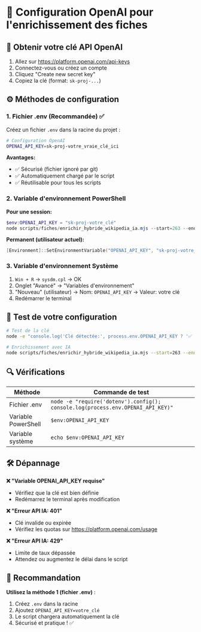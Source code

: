 # 🔑 Configuration OpenAI pour l'enrichissement des fiches

## 🎯 Obtenir votre clé API OpenAI

1. Allez sur https://platform.openai.com/api-keys
2. Connectez-vous ou créez un compte
3. Cliquez "Create new secret key"  
4. Copiez la clé (format: `sk-proj-...`)

## ⚙️ Méthodes de configuration

### **1. Fichier .env (Recommandée) ✅**

Créez un fichier `.env` dans la racine du projet :

```bash
# Configuration OpenAI
OPENAI_API_KEY=sk-proj-votre_vraie_clé_ici
```

**Avantages:**
- ✅ Sécurisé (fichier ignoré par git)
- ✅ Automatiquement chargé par le script
- ✅ Réutilisable pour tous les scripts

### **2. Variable d'environnement PowerShell**

**Pour une session:**
```powershell
$env:OPENAI_API_KEY = "sk-proj-votre_clé"
node scripts/fiches/enrichir_hybride_wikipedia_ia.mjs --start=263 --end=263 --apply
```

**Permanent (utilisateur actuel):**
```powershell
[Environment]::SetEnvironmentVariable("OPENAI_API_KEY", "sk-proj-votre_clé", "User")
```

### **3. Variable d'environnement Système**

1. `Win + R` → `sysdm.cpl` → OK
2. Onglet "Avancé" → "Variables d'environnement"
3. "Nouveau" (utilisateur) → Nom: `OPENAI_API_KEY` → Valeur: votre clé
4. Redémarrer le terminal

## 🚀 Test de votre configuration

```bash
# Test de la clé
node -e "console.log('Clé détectée:', process.env.OPENAI_API_KEY ? '✅ OUI' : '❌ NON')"

# Enrichissement avec IA
node scripts/fiches/enrichir_hybride_wikipedia_ia.mjs --start=263 --end=263 --apply --verbose
```

## 🔍 Vérifications

| Méthode | Commande de test |
|---------|------------------|
| Fichier .env | `node -e "require('dotenv').config(); console.log(process.env.OPENAI_API_KEY)"` |
| Variable PowerShell | `$env:OPENAI_API_KEY` |
| Variable système | `echo $env:OPENAI_API_KEY` |

## 🛠️ Dépannage

**❌ "Variable OPENAI_API_KEY requise"**
- Vérifiez que la clé est bien définie
- Redémarrez le terminal après modification

**❌ "Erreur API IA: 401"**
- Clé invalide ou expirée
- Vérifiez les quotas sur https://platform.openai.com/usage

**❌ "Erreur API IA: 429"**  
- Limite de taux dépassée
- Attendez ou augmentez le délai dans le script

## 🎯 Recommandation

**Utilisez la méthode 1 (fichier .env)** :

1. Créez `.env` dans la racine
2. Ajoutez `OPENAI_API_KEY=votre_clé`
3. Le script chargera automatiquement la clé
4. Sécurisé et pratique ! ✅
